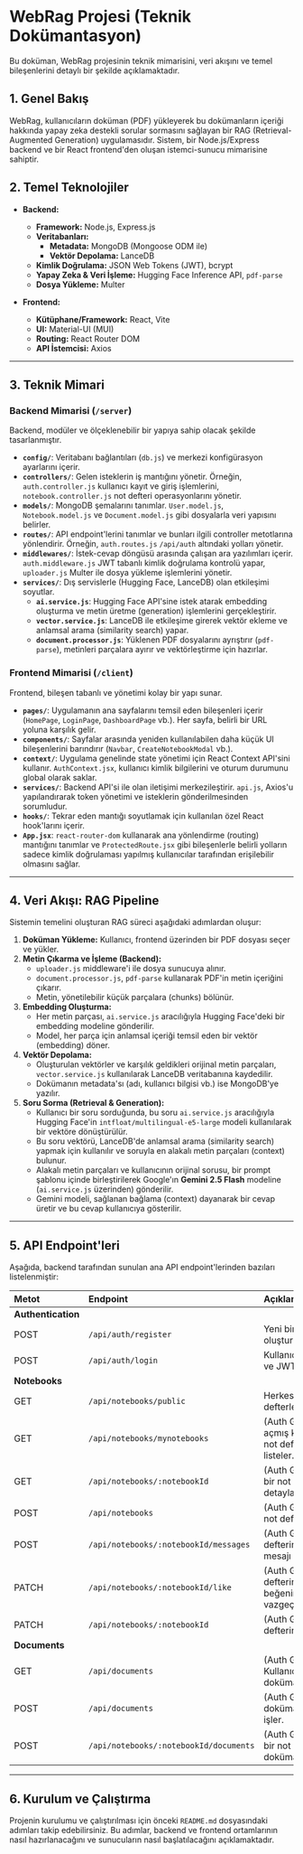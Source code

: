 # WebRag Projesi (Teknik Dokümantasyon)

Bu doküman, WebRag projesinin teknik mimarisini, veri akışını ve temel bileşenlerini detaylı bir şekilde açıklamaktadır.

## 1. Genel Bakış

WebRag, kullanıcıların doküman (PDF) yükleyerek bu dokümanların içeriği hakkında yapay zeka destekli sorular sormasını sağlayan bir RAG (Retrieval-Augmented Generation) uygulamasıdır. Sistem, bir Node.js/Express backend ve bir React frontend'den oluşan istemci-sunucu mimarisine sahiptir.

## 2. Temel Teknolojiler

- **Backend:**
  - **Framework:** Node.js, Express.js
  - **Veritabanları:**
    - **Metadata:** MongoDB (Mongoose ODM ile)
    - **Vektör Depolama:** LanceDB
  - **Kimlik Doğrulama:** JSON Web Tokens (JWT), bcrypt
  - **Yapay Zeka & Veri İşleme:** Hugging Face Inference API, `pdf-parse`
  - **Dosya Yükleme:** Multer

- **Frontend:**
  - **Kütüphane/Framework:** React, Vite
  - **UI:** Material-UI (MUI)
  - **Routing:** React Router DOM
  - **API İstemcisi:** Axios

---

## 3. Teknik Mimari

### Backend Mimarisi (`/server`)

Backend, modüler ve ölçeklenebilir bir yapıya sahip olacak şekilde tasarlanmıştır.

- **`config/`**: Veritabanı bağlantıları (`db.js`) ve merkezi konfigürasyon ayarlarını içerir.
- **`controllers/`**: Gelen isteklerin iş mantığını yönetir. Örneğin, `auth.controller.js` kullanıcı kayıt ve giriş işlemlerini, `notebook.controller.js` not defteri operasyonlarını yönetir.
- **`models/`**: MongoDB şemalarını tanımlar. `User.model.js`, `Notebook.model.js` ve `Document.model.js` gibi dosyalarla veri yapısını belirler.
- **`routes/`**: API endpoint'lerini tanımlar ve bunları ilgili controller metotlarına yönlendirir. Örneğin, `auth.routes.js` `/api/auth` altındaki yolları yönetir.
- **`middlewares/`**: İstek-cevap döngüsü arasında çalışan ara yazılımları içerir. `auth.middleware.js` JWT tabanlı kimlik doğrulama kontrolü yapar, `uploader.js` Multer ile dosya yükleme işlemlerini yönetir.
- **`services/`**: Dış servislerle (Hugging Face, LanceDB) olan etkileşimi soyutlar.
  - **`ai.service.js`**: Hugging Face API'sine istek atarak embedding oluşturma ve metin üretme (generation) işlemlerini gerçekleştirir.
  - **`vector.service.js`**: LanceDB ile etkileşime girerek vektör ekleme ve anlamsal arama (similarity search) yapar.
  - **`document.processor.js`**: Yüklenen PDF dosyalarını ayrıştırır (`pdf-parse`), metinleri parçalara ayırır ve vektörleştirme için hazırlar.

### Frontend Mimarisi (`/client`)

Frontend, bileşen tabanlı ve yönetimi kolay bir yapı sunar.

- **`pages/`**: Uygulamanın ana sayfalarını temsil eden bileşenleri içerir (`HomePage`, `LoginPage`, `DashboardPage` vb.). Her sayfa, belirli bir URL yoluna karşılık gelir.
- **`components/`**: Sayfalar arasında yeniden kullanılabilen daha küçük UI bileşenlerini barındırır (`Navbar`, `CreateNotebookModal` vb.).
- **`context/`**: Uygulama genelinde state yönetimi için React Context API'sini kullanır. `AuthContext.jsx`, kullanıcı kimlik bilgilerini ve oturum durumunu global olarak saklar.
- **`services/`**: Backend API'si ile olan iletişimi merkezileştirir. `api.js`, Axios'u yapılandırarak token yönetimi ve isteklerin gönderilmesinden sorumludur.
- **`hooks/`**: Tekrar eden mantığı soyutlamak için kullanılan özel React hook'larını içerir.
- **`App.jsx`**: `react-router-dom` kullanarak ana yönlendirme (routing) mantığını tanımlar ve `ProtectedRoute.jsx` gibi bileşenlerle belirli yolların sadece kimlik doğrulaması yapılmış kullanıcılar tarafından erişilebilir olmasını sağlar.

---

## 4. Veri Akışı: RAG Pipeline

Sistemin temelini oluşturan RAG süreci aşağıdaki adımlardan oluşur:

1.  **Doküman Yükleme:** Kullanıcı, frontend üzerinden bir PDF dosyası seçer ve yükler.
2.  **Metin Çıkarma ve İşleme (Backend):**
    - `uploader.js` middleware'i ile dosya sunucuya alınır.
    - `document.processor.js`, `pdf-parse` kullanarak PDF'in metin içeriğini çıkarır.
    - Metin, yönetilebilir küçük parçalara (chunks) bölünür.
3.  **Embedding Oluşturma:**
    - Her metin parçası, `ai.service.js` aracılığıyla Hugging Face'deki bir embedding modeline gönderilir.
    - Model, her parça için anlamsal içeriği temsil eden bir vektör (embedding) döner.
4.  **Vektör Depolama:**
    - Oluşturulan vektörler ve karşılık geldikleri orijinal metin parçaları, `vector.service.js` kullanılarak LanceDB veritabanına kaydedilir.
    - Dokümanın metadata'sı (adı, kullanıcı bilgisi vb.) ise MongoDB'ye yazılır.
5.  **Soru Sorma (Retrieval & Generation):**
    - Kullanıcı bir soru sorduğunda, bu soru `ai.service.js` aracılığıyla Hugging Face'in `intfloat/multilingual-e5-large` modeli kullanılarak bir vektöre dönüştürülür.
    - Bu soru vektörü, LanceDB'de anlamsal arama (similarity search) yapmak için kullanılır ve soruyla en alakalı metin parçaları (context) bulunur.
    - Alakalı metin parçaları ve kullanıcının orijinal sorusu, bir prompt şablonu içinde birleştirilerek Google'ın **Gemini 2.5 Flash** modeline (`ai.service.js` üzerinden) gönderilir.
    - Gemini modeli, sağlanan bağlama (context) dayanarak bir cevap üretir ve bu cevap kullanıcıya gösterilir.

---

## 5. API Endpoint'leri

Aşağıda, backend tarafından sunulan ana API endpoint'lerinden bazıları listelenmiştir:

| Metot  | Endpoint                             | Açıklama                                                     |
| :----- | :----------------------------------- | :----------------------------------------------------------- |
| **Authentication** |                                      |                                                              |
| POST   | `/api/auth/register`                 | Yeni bir kullanıcı kaydı oluşturur.                          |
| POST   | `/api/auth/login`                    | Kullanıcı girişi yapar ve JWT döner.                         |
| **Notebooks**      |                                      |                                                              |
| GET    | `/api/notebooks/public`              | Herkese açık not defterlerini listeler.                      |
| GET    | `/api/notebooks/mynotebooks`         | (Auth Gerekli) Oturum açmış kullanıcıya ait not defterlerini listeler. |
| GET    | `/api/notebooks/:notebookId`         | (Auth Gerekli) Belirli bir not defterinin detaylarını getirir. |
| POST   | `/api/notebooks`                     | (Auth Gerekli) Yeni bir not defteri oluşturur.               |
| POST   | `/api/notebooks/:notebookId/messages`| (Auth Gerekli) Bir not defterine sohbet mesajı gönderir.     |
| PATCH  | `/api/notebooks/:notebookId/like`    | (Auth Gerekli) Bir not defterini beğenir/beğenmekten vazgeçer. |
| PATCH  | `/api/notebooks/:notebookId`         | (Auth Gerekli) Bir not defterini günceller.                  |
| **Documents**      |                                      |                                                              |
| GET    | `/api/documents`                     | (Auth Gerekli) Kullanıcıya ait tüm dokümanları listeler.     |
| POST   | `/api/documents`                     | (Auth Gerekli) Yeni bir doküman yükler ve işler.             |
| POST   | `/api/notebooks/:notebookId/documents` | (Auth Gerekli) Belirli bir not defterine doküman yükler.     |

---

## 6. Kurulum ve Çalıştırma

Projenin kurulumu ve çalıştırılması için önceki `README.md` dosyasındaki adımları takip edebilirsiniz. Bu adımlar, backend ve frontend ortamlarının nasıl hazırlanacağını ve sunucuların nasıl başlatılacağını açıklamaktadır.
